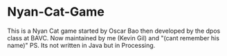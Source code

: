 Nyan-Cat-Game
=============

This is a Nyan Cat game started by Oscar Bao then developed by the dpos class at BAVC. Now maintained by me (Kevin Gil) and "(cant remember his name)" PS. Its not written in Java but in Processing.